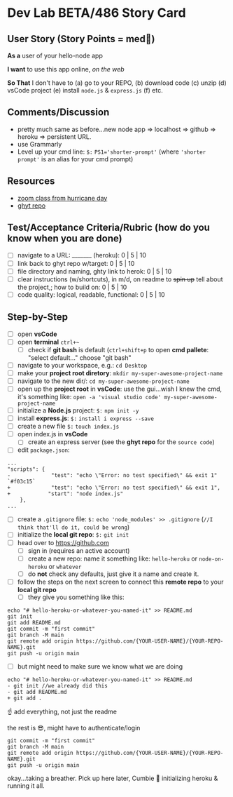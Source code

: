 # Dev Lab BETA/486 Story Card 

## User Story (Story Points = med👕) 

**As a** user of your hello-node app

**I want** to use this app online, _on the web_

**So That** I don't have to (a) go to your REPO, (b) download code (c) unzip (d) vsCode project (e) install `node.js` & `express.js` (f) etc. 

## Comments/Discussion
- pretty much same as before...new node app => localhost => github => heroku => persistent URL. 
- use Grammarly 
- Level up your cmd line: `$:` `PS1='shorter-prompt'` (where `'shorter prompt'` is an alias for your cmd prompt)

## Resources
- [zoom class from hurricane day](https://una.zoom.us/rec/share/hdLvEpmjxIi5Ffv4VOp7pMumW8c473fVKLWxyJW_mGz4X83P8M7Gf00kM3cOXCQ.RtMy181jXMG1RScW?startTime=1630431327000) 
- [ghyt repo](https://github.com/barrycumbie/hello-heroku)

## Test/Acceptance Criteria/Rubric (how do you know when you are done) 

- [ ] navigate to a URL: _______ (heroku): 0 | 5 | 10
- [ ] link back to ghyt repo w/target: 0 | 5 | 10
- [ ] file directory and naming, ghty link to herok: 0 | 5 | 10 
- [ ] clear instructions (w/shortcuts), in m/d, on readme to <del>spin up</del> tell about the project,; how to build on: 0 | 5 | 10 
- [ ] code quality: logical, readable, functional: 0 | 5 | 10  

## Step-by-Step

- [ ] open **vsCode** 
- [ ] open **terminal** `ctrl+~`
   - [ ] check if **git bash** is default (`ctrl+shift+p` to open **cmd pallete**: "select default..." choose "git bash"
- [ ] navigate to your workspace, e.g.: `cd Desktop`
- [ ] make your **project root diretory**: `mkdir my-super-awesome-project-name`
- [ ] navigate to the new dir/: `cd my-super-awesome-project-name`
- [ ] open up the **project root** in **vsCode**: use the gui...wish I knew the cmd,     
   it's something like: `open -a 'visual studio code' my-super-awesome-project-name`
- [ ] initialize a **Node.js** project: `$:` `npm init -y`
- [ ] install **express.js**: `$:` `install i express --save`
- [ ] create a new file `$:` `touch index.js`
- [ ] open index.js in **vsCode**
   - [ ] create an express server (see the **ghyt repo** for the `source code`)
- [ ] edit `package.json`:

```
...
"scripts": {
-             "test": "echo \"Error: no test specified\" && exit 1"  `#f03c15`    
+             "test": "echo \"Error: no test specified\" && exit 1",
+            "start": "node index.js"
    },
...
```

- [ ] create a `.gitignore` file: `$:` `echo 'node_modules' >> .gitignore` (`//I think that'll do it, could be wrong`)
- [ ] initialize the **local git repo**: `$:` `git init`
- [ ] head over to https://github.com
  - [ ] sign in (requires an active account)
  - [ ] create a new repo: name it something like: `hello-heroku` or `node-on-heroku` or `whatever`
  - [ ] do **not** check any defaults, just give it a name and create it.
- [ ] follow the steps on the next screen to connect this **remote repo** to your **local git repo**
  - [ ] they give you something like this:
 
``` 
echo "# hello-heroku-or-whatever-you-named-it" >> README.md
git init
git add README.md
git commit -m "first commit"
git branch -M main
git remote add origin https://github.com/{YOUR-USER-NAME}/{YOUR-REPO-NAME}.git
git push -u origin main
```

- [ ] but might need to make sure we know what we are doing

```
echo "# hello-heroku-or-whatever-you-named-it" >> README.md
- git init //we already did this
- git add README.md
+ git add .
```

☝️ add everything, not just the readme

the rest is 😎, might have to authenticate/login

```
git commit -m "first commit"
git branch -M main
git remote add origin https://github.com/{YOUR-USER-NAME}/{YOUR-REPO-NAME}.git
git push -u origin main
```

okay...taking a breather. Pick up here later, Cumbie 🦖 initializing heroku & running it all.
